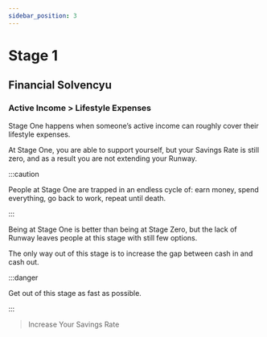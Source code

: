 ```yaml
---
sidebar_position: 3
---
```


# Stage 1

## Financial Solvencyu

### Active Income > Lifestyle Expenses

Stage One happens when someone’s active income can roughly cover their lifestyle expenses. 

At Stage One, you are able to support yourself, but your Savings Rate is still zero, and as a result you are not extending your Runway. 

:::caution

People at Stage One are trapped in an endless cycle of: earn money, spend everything, go back to work, repeat until death.

:::

Being at Stage One is better than being at Stage Zero, but the lack of Runway leaves people at this stage with still few options. 

The only way out of this stage is to increase the gap between cash in and cash out. 

:::danger 

Get out of this stage as fast as possible.

:::

>Increase Your Savings Rate
